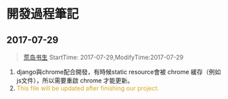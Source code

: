 # 開發過程筆記
## 2017-07-29
> [荒岛书生](http://www.lidaxiang.cn/)
> StartTime: 2017-07-29,ModifyTime:2017-07-29

1. django與chrome配合開發，有時候static resource會被 chrome 緩存（例如js文件），所以需要重啟 chrome 才能更新。
2. <font color=#DAA520> This file will be updated after finishing our project.</font>
